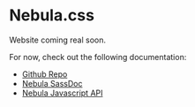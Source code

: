 # Nebula.css
Website coming real soon.

For now, check out the following documentation:
- [Github Repo](https://github.com/marcohamersma/nebula.css/)
- [Nebula SassDoc](/sassdoc)
- [Nebula Javascript API](/api)

